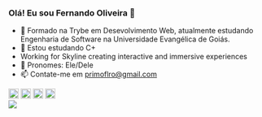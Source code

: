 ### Olá! Eu sou Fernando Oliveira 👋

- 👋 Formado na Trybe em Desevolvimento Web, atualmente estudando Engenharia de Software na Universidade Evangélica de Goiás.
- 👀 Estou estudando C+
- Working for Skyline creating interactive and immersive experiences
- 🌱 Pronomes: Ele/Dele
- 📫 Contate-me em primoflro@gmail.com

<div>
  <img height = "20em" src="https://cdn.jsdelivr.net/gh/devicons/devicon/icons/html5/html5-original.svg" />
  <img height = "20em" src="https://cdn.jsdelivr.net/gh/devicons/devicon/icons/javascript/javascript-original.svg" />
  <img height = "20em" src="https://cdn.jsdelivr.net/gh/devicons/devicon/icons/css3/css3-original.svg" />
  <img height = "20em" src="https://cdn.jsdelivr.net/gh/devicons/devicon/icons/linux/linux-original.svg" />
</div>
<div> 
<a href ="https://www.linkedin.com/in/fernando1806/" target = "_blank"><img src = "https://img.shields.io/badge/LinkedIn-0077B5?style=for-the-badge&logo=linkedin&logoColor=white" target = "_blank"/></a>

</div>

